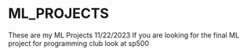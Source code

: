 # ML_PROJECTS
These are my ML Projects 11/22/2023 
If you are looking for the final ML project for programming club look at sp500
